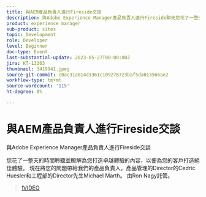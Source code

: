 ```yaml
---
title: 與AEM產品負責人進行Fireside交談
description: 與Adobe Experience Manager產品負責人進行Fireside聊天您花了一整天時間傾聽並瞭解為您打造卓越體驗的元素。 現在將您的問題帶給我們的產品負責人，產品管理的Director的Cedric Huesler和工程部的Director先生Michael Marth。 由Ron Nagy託管。
product: experience manager
sub-product: sites
topic: Development
role: Developer
level: Beginner
doc-type: Event
last-substantial-update: 2023-05-27T00:00:00Z
jira: KT-13363
thumbnail: 3419941.jpeg
source-git-commit: c0ac31a014d3361c109278723baf5da013566ae2
workflow-type: tm+mt
source-wordcount: '115'
ht-degree: 0%

---
```



# 與AEM產品負責人進行Fireside交談

與Adobe Experience Manager產品負責人進行Fireside交談

您花了一整天的時間聆聽並瞭解為您打造卓越體驗的內容，以便為您的客戶打造絕佳體驗。 現在將您的問題帶給我們的產品負責人，產品管理的Director的Cedric Huesler和工程部的Director先生Michael Marth。 由Ron Nagy託管。

>[!VIDEO](https://video.tv.adobe.com/v/3419941/?learn=on)
